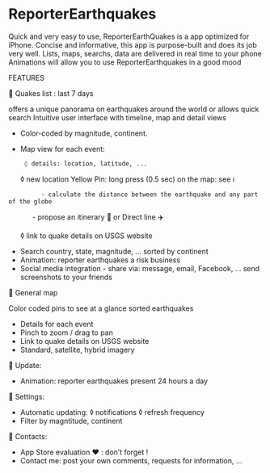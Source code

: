 # ReporterEarthquakes

Quick and very easy to use, ReporterEarthQuakes is a app optimized for iPhone.
Concise and informative, this app is purpose-built and does its job very well. 
Lists, maps, searchs, data are delivered in real time to your phone
Animations will allow you to use ReporterEarthquakes in a good mood

FEATURES

🔴 Quakes list : last 7 days

offers a unique panorama on earthquakes around the world or allows quick search
Intuitive user interface with timeline, map and detail views
 
- Color-coded by magnitude, continent.
- Map view for each event:

       ◊ details: location, latitude, ...
       
       ◊ new location Yellow Pin: long press (0.5 sec) on the map: see ℹ️
       
             - calculate the distance between the earthquake and any part of the globe
             - propose an itinerary 🚕 or Direct line ✈️
             
       ◊ link to quake details on USGS website
       
- Search country, state, magnitude, … sorted by continent
- Animation: reporter earthquakes a risk business
- Social media integration - share via: message, email, Facebook, … send screenshots to your friends


🔴 General map

Color coded pins to see at a glance sorted earthquakes

- Details for each event
- Pinch to zoom / drag to pan
- Link to quake details on USGS website
- Standard, satellite, hybrid imagery

🔴 Update: 

- Animation: reporter earthquakes present 24 hours a day

🔴 Settings:

- Automatic updating:
          ◊ notifications
          ◊ refresh frequency
- Filter by magntitude, continent

🔴 Contacts:

- App  Store evaluation ❤︎ : don’t forget !
- Contact me: post your own comments, requests for information, …
           


